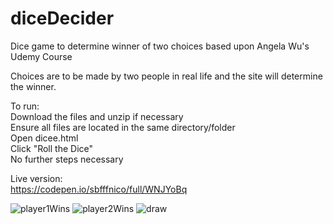 # diceDecider
Dice game to determine winner of two choices based upon Angela Wu's Udemy Course

Choices are to be made by two people in real life and the site will determine the winner.<br />

To run:<br />
Download the files and unzip if necessary<br />
Ensure all files are located in the same directory/folder<br />
Open dicee.html<br />
Click "Roll the Dice"<br />
No further steps necessary<br />

Live version:<br />
https://codepen.io/sbfffnico/full/WNJYoBq<br />

![player1Wins](https://user-images.githubusercontent.com/25241345/194837688-35bbe49f-d509-4d9d-8b54-ded4a0ff409d.JPG)
![player2Wins](https://user-images.githubusercontent.com/25241345/194837696-64f72a85-5f29-4ffe-a8a4-0681dd897d3a.JPG)
![draw](https://user-images.githubusercontent.com/25241345/194837698-77335dcb-255a-4181-91de-68ee5f4efa81.JPG)
